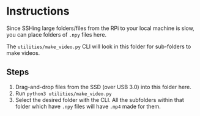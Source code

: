 # Instructions
Since SSHing large folders/files from the RPi to your local machine is slow, you can place folders of `.npy` files here. 

The `utilities/make_video.py` CLI will look in this folder for sub-folders to make videos. 

## Steps
1. Drag-and-drop files from the SSD (over USB 3.0) into this folder here.
2. Run `python3 utilities/make_video.py`
3. Select the desired folder with the CLI. All the subfolders within that folder which have `.npy` files will have `.mp4` made for them.